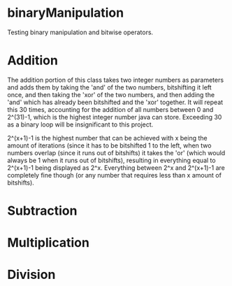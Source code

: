 # binaryManipulation
Testing binary manipulation and bitwise operators.

# Addition
The addition portion of this class takes two integer numbers as parameters and adds them by taking the 'and' of the two numbers, bitshifting it left once, and then taking the 'xor' of the two numbers, and then adding the 'and' which has already been bitshifted and the 'xor' together. It will repeat this 30 times, accounting for the addition of all numbers between 0 and 2^(31)-1, which is the highest integer number java can store. Exceeding 30 as a binary loop will be insignificant to this project.

2^(x+1)-1 is the highest number that can be achieved with x being the amount of iterations (since it has to be bitshifted 1 to the left, when two numbers overlap (since it runs out of bitshifts) it takes the 'or' (which would always be 1 when it runs out of bitshifts), resulting in everything equal to 2^(x+1)-1 being displayed as 2^x. Everything between 2^x and 2^(x+1)-1 are completely fine though (or any number that requires less than x amount of bitshifts).

# Subtraction

# Multiplication

# Division
